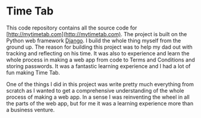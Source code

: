 Time Tab
========

This code repository contains all the source code for [http://mytimetab.com](http://mytimetab.com). The project is built on the Python web framework [Django](https://www.djangoproject.com/). I build the whole thing myself from the ground up. The reason for building this project was to help my dad out with tracking and reflecting on his time. It  was also to experience and learn the whole process in making a web app from code to Terms and Conditions and storing passwords. It was a fantastic learning experience and I had a lot of fun making Time Tab.

One of the things I did in this project was write pretty much everything from scratch as I wanted to get a comprehensive understanding of the whole process of making a web app. In a sense I was reinventing the wheel in all the parts of the web app, but for me it was a learning experience more than a business venture.
